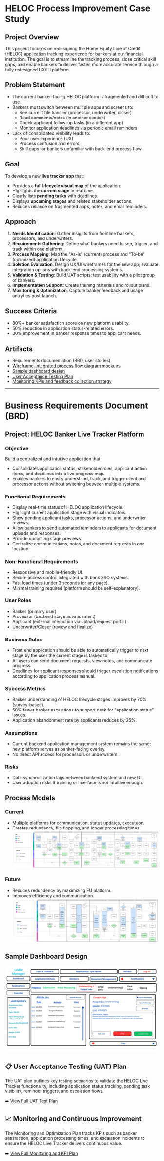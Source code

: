 # HELOC Process Improvement Case Study

## Project Overview
This project focuses on redesigning the Home Equity Line of Credit (HELOC) application tracking experience for bankers at our financial institution. The goal is to streamline the tracking process, close critical skill gaps, and enable bankers to deliver faster, more accurate service through a fully redesigned UX/UI platform.

## Problem Statement
- The current banker-facing HELOC platform is fragmented and difficult to use.
- Bankers must switch between multiple apps and screens to:
  - See current file handler (processor, underwriter, closer)
  - Read comments/notes (in another section)
  - Check applicant follow-up tasks (in a different app)
  - Monitor application deadlines via periodic email reminders
- Lack of consolidated visibility leads to:
  - Poor user experience (UX)
  - Process confusion and errors
  - Skill gaps for bankers unfamiliar with back-end process flow

## Goal
To develop a new **live tracker app** that:
- Provides a **full lifecycle visual map** of the application.
- Highlights the **current stage** in real time.
- Clearly lists **pending tasks** with deadlines.
- Displays **upcoming stages** and related stakeholder actions.
- Reduces reliance on fragmented apps, notes, and email reminders.

## Approach
1. **Needs Identification**: Gather insights from frontline bankers, processors, and underwriters.
2. **Requirements Gathering**: Define what bankers need to see, trigger, and track within one platform.
3. **Process Mapping**: Map the "As-is" (current) process and "To-be" (optimized) application lifecycle.
4. **Solution Evaluation**: Design UX/UI wireframes for the new app; evaluate integration options with back-end processing systems.
5. **Validation & Testing**: Build UAT scripts; test usability with a pilot group of bankers.
6. **Implementation Support**: Create training materials and rollout plans.
7. **Monitoring & Optimization**: Capture banker feedback and usage analytics post-launch.

## Success Criteria
- 80%+ banker satisfaction score on new platform usability.
- 50% reduction in application status-related errors.
- 30% improvement in banker response times to applicant needs.

## Artifacts
- Requirements documentation (BRD, user stories)
- [Wireframe-integrated process flow diagram mockups](process-mapping)
- [Sample dashboard design](dashboards-concepts/heloc-tracker-dashboard.png)
- [User Acceptance Testing Plan](uat-test-plan/UAT-HELOC-Live-Tracker.md)
- [Monitoring KPIs and feedback collection strategy](change-management/Monitoring-KPIs-HELOC-Live-Tracker.md)



---

# Business Requirements Document (BRD)

## Project: HELOC Banker Live Tracker Platform

### Objective
Build a centralized and intuitive application that:
- Consolidates application status, stakeholder roles, applicant action items, and deadlines into a live progress map.
- Enables bankers to easily understand, track, and trigger client and processor actions without switching between multiple systems.

### Functional Requirements
- Display real-time status of HELOC application lifecycle.
- Highlight current application stage with visual indicators.
- Show pending applicant tasks, processor actions, and underwriter reviews.
- Allow bankers to send automated reminders to applicants for document uploads and responses.
- Provide upcoming stage previews.
- Centralize communications, notes, and document requests in one location.

### Non-Functional Requirements
- Responsive and mobile-friendly UI.
- Secure access control integrated with bank SSO systems.
- Fast load times (under 3 seconds for any page).
- Minimal training required (platform should be self-explanatory).

### User Roles
- Banker (primary user)
- Processor (backend stage advancement)
- Applicant (external interaction via upload/request portal)
- Underwriter/Closer (review and finalize)

### Business Rules
- Front end application should be able to automatically trigger to next stage by the user the current stage is tasked to.
- All users can send document requests, view notes, and communicate progress.
- Deadlines for applicant responses should trigger escalation notifications according to application process manual.

### Success Metrics
- Banker understanding of HELOC lifecycle stages improves by 70% (survey-based).
- 50% fewer banker escalations to support desk for "application status" issues.
- Application abandonment rate by applicants reduces by 25%.

### Assumptions
- Current backend application management system remains the same; new platform serves as banker-facing overlay.
- No direct API access for processors or underwriters.

### Risks
- Data synchronization lags between backend system and new UI.
- User adoption risks if training or interface is not intuitive enough.

## Process Models
### Current
- Multiple platforms for communication, status updates, executuon.
- Creates redundency, flip flopping, and longer processing times.
![Current HELOC Process Map](process-mapping/current-heloc-process-map.png)

### Future
- Reduces redundency by maximizing FU platform.
- Improves efficiency and communication.
![Current HELOC Process Map](process-mapping/future-state-heloc-process.png)

## Sample Dashboard Design
![HELOC Tracker Dashboard](dashboards-concepts/heloc-tracker-dashboard.png)

## 📋 User Acceptance Testing (UAT) Plan

The UAT plan outlines key testing scenarios to validate the HELOC Live Tracker functionality, including application status tracking, pending task visibility, reminder triggers, and escalation flows.

➡️ [View Full UAT Test Plan](uat-test-plan/UAT-HELOC-Live-Tracker.md)

## 📈 Monitoring and Continuous Improvement

The Monitoring and Optimization Plan tracks KPIs such as banker satisfaction, application processing times, and escalation incidents to ensure the HELOC Live Tracker delivers continuous value.

➡️ [View Full Monitoring and KPI Plan](change-management/Monitoring-KPIs-HELOC-Live-Tracker.md)
